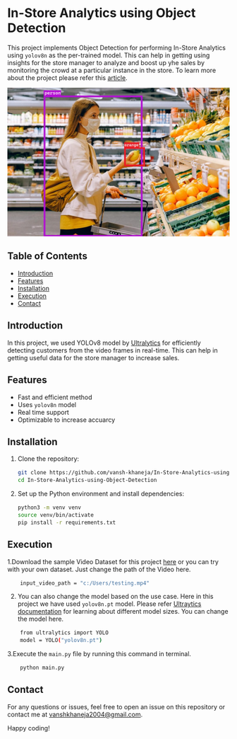 # In-Store Analytics using Object Detection
This project implements Object Detection for performing In-Store Analytics using `yolov8n` as the per-trained model. This can help in getting using insights for the store manager to analyze and boost up yhe sales by monitoring the crowd at a particular instance in the store. To learn more about the project please refer this [article](link).

![Alt Text - description of the image](https://github.com/vansh-khaneja/In-Store-Analytics-using-Object-Detection/blob/main/pexels-shvetsa-3962285.jpg?raw=true)


## Table of Contents

- [Introduction](#introduction)
- [Features](#features)
- [Installation](#installation)
- [Execution](#execution)
- [Contact](#contact)

## Introduction

In this project, we used YOLOv8 model by [Ultralytics](https://docs.ultralytics.com/) for efficiently detecting customers from the video frames in real-time. This can help in getting useful data for the store manager to increase sales.

## Features

- Fast and efficient method
- Uses `yolov8n` model
- Real time support
- Optimizable to increase accuarcy

## Installation

1. Clone the repository:

    ```sh
    git clone https://github.com/vansh-khaneja/In-Store-Analytics-using-Object-Detection
    cd In-Store-Analytics-using-Object-Detection
    ```

2. Set up the Python environment and install dependencies:

    ```sh
    python3 -m venv venv
    source venv/bin/activate
    pip install -r requirements.txt
    ```


## Execution

1.Download the sample Video Dataset for this project [here](https://www.pexels.com/video/people-walking-inside-a-shopping-mall-4750076/) or you can try with your own dataset. Just change the path of the Video here.

```sh
    input_video_path = "c:/Users/testing.mp4"
```

2. You can also change the model based on the use case. Here in this project we have used ```yolov8n.pt``` model. Please refer [Ultraytics documentation](https://docs.ultralytics.com/models/yolov8/#supported-tasks-and-modes) for learning about different model sizes. You can change the model here.
   
```sh
    from ultralytics import YOLO
    model = YOLO("yolov8n.pt")

```

3.Execute the ```main.py``` file by running this command in terminal.

```sh
    python main.py
```


## Contact

For any questions or issues, feel free to open an issue on this repository or contact me at vanshkhaneja2004@gmail.com.

Happy coding!
